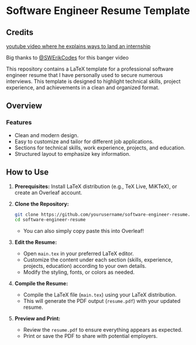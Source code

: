 # Software Engineer Resume Template

## Credits
[youtube video where he explains ways to land an internship](https://www.youtube.com/watch?v=QTcH1klQFaM&t=530s)



Big thanks to [@SWErikCodes](https://www.youtube.com/@SWErikCodes) for this banger video

This repository contains a LaTeX template for a professional software engineer resume that I have personally used to secure numerous interviews. This template is designed to highlight technical skills, project experience, and achievements in a clean and organized format.

## Overview

### Features

- Clean and modern design.
- Easy to customize and tailor for different job applications.
- Sections for technical skills, work experience, projects, and education.
- Structured layout to emphasize key information.

## How to Use

1. **Prerequisites:** Install LaTeX distribution (e.g., TeX Live, MiKTeX), or create an Overleaf account.

2. **Clone the Repository:**

    ```bash
    git clone https://github.com/yourusername/software-engineer-resume.git
    cd software-engineer-resume
    ```

    - You can also simply copy paste this into Overleaf!

3. **Edit the Resume:**

    - Open `main.tex` in your preferred LaTeX editor.
    - Customize the content under each section (skills, experience, projects, education) according to your own details.
    - Modify the styling, fonts, or colors as needed.

4. **Compile the Resume:**

    - Compile the LaTeX file (`main.tex`) using your LaTeX distribution.
    - This will generate the PDF output (`resume.pdf`) with your updated resume.

5. **Preview and Print:**

    - Review the `resume.pdf` to ensure everything appears as expected.
    - Print or save the PDF to share with potential employers.
